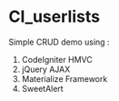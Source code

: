 # CI_userlists

Simple CRUD demo using :
1. CodeIgniter HMVC
2. jQuery AJAX
3. Materialize Framework
4. SweetAlert